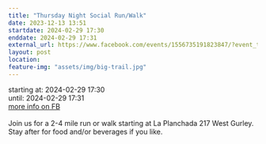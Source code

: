 ```yaml
---
title: "Thursday Night Social Run/Walk"
date: 2023-12-13 13:51
startdate: 2024-02-29 17:30
enddate: 2024-02-29 17:31
external_url: https://www.facebook.com/events/1556735191823847/?event_time_id=1556735218490511
layout: post
location: 
feature-img: "assets/img/big-trail.jpg"
---
```


starting at: 2024-02-29 17:30<br>until: 2024-02-29 17:31<br><a href="https://www.facebook.com/events/1556735191823847/?event_time_id=1556735218490511">more info on FB</a><br><br>Join us for a 2-4 mile run or walk starting at La Planchada 217 West Gurley. Stay after for food and/or beverages if you like. <br>
  <br>
  
